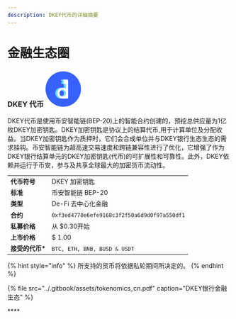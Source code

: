 ```yaml
---
description: DKEY代币的详细摘要
---
```


# 金融生态圈

### DKEY 代币 ![](../.gitbook/assets/emoji.png) 

DKEY代币是使用币安智能链\(BEP-20\)上的智能合约创建的，预挖总供应量为1亿枚DKEY加密钥匙。DKEY加密钥匙是协议上的结算代币,用于计算单位及分配收益。当DKEY加密钥匙作为质押时，它们会合成单位并与DKEY银行生态生态的需求挂钩。币安智能链为超高速交易速度和跨链兼容性进行了优化，它增强了作为DKEY银行结算单元的DKEY加密钥匙\(代币\)的可扩展性和可靠性。此外，DKEY依赖并运行于币安，参与及共享全球最大的加密货币流动性。

|  |  |
| :--- | :--- |
| **代币符号** | DKEY 加密钥匙 |
| **标准** | 币安智能链 BEP-20 |
| **类型** | De-Fi 去中心化金融 |
| **合约** | `0xf3ed4770e6efe9168c3f2f50a6d9d0f97a550df1` |
| **私募价格** | 从 $0.30开始 |
| **上市价格** | $ 1.00 |
| **接受的代币\*** | `BTC, ETH, BNB, BUSD & USDT` |

{% hint style="info" %}
所支持的货币将依据私轮期间所决定的。
{% endhint %}

{% file src="../.gitbook/assets/tokenomics\_cn.pdf" caption="DKEY银行金融生态" %}



\*\*\*\*

